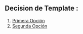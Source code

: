 ## Decision de Template :
 1. [Primera Opción ](./Primera_entrega1.pdf)
 2. [Segunda Opción ](./Primera_entrega2.pdf)
